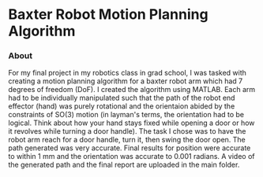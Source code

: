 # Baxter Robot Motion Planning Algorithm

### About

For my final project in my robotics class in grad school, I was tasked with creating a motion planning algorithm for a baxter robot arm which had 7 degrees of freedom (DoF). I created the algorithm using MATLAB. Each arm had to be individually manipulated such that the path of the robot end effector (hand)  was purely rotational and the orientaion abided by the constraints of SO(3) motion (in layman's terms, the orientation had to be logical. Think about how your hand stays fixed while opening a door or how it revolves while turning a door handle). The task I chose was to have the robot arm reach for a door handle, turn it, then swing the door open. The path generated was very accurate. Final results for position were accurate to within 1 mm and the orientation was accurate to 0.001 radians. A video of the generated path and the final report are uploaded in the main folder.
